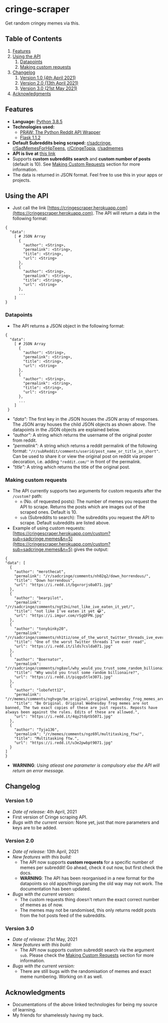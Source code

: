 # cringe-scraper
Get random cringey memes via this.

## Table of Contents
<!-- TABLE OF CONTENTS -->
  <ol>
    <li>
      <a href="#features">Features</a>
    </li>
    <li>
      <a href="#using-the-api">Using the API</a>
      <ol>
      <li>
        <a href="#datapoints">Datapoints</a>
      </li>
      <li>
        <a href="#making-custom-requests">Making custom requests</a>
      </li>
      </ol>
    </li>
    <li>
      <a href="#changelog">Changelog</a>
      <ol>
      <li>
        <a href="#version-10">Version 1.0 (4th April 2021)</a>
      </li>
      <li>
        <a href="#version-20">Version 2.0 (13th April 2021)</a>
      </li>
      <li>
        <a href="#version-30">Version 3.0 (21st May 2021)</a>
      </li>
      </ol>
    </li>
    <!-- TODO
    <li>
      <a href="#contributors">Contributors</a>
    </li>
  -->
    <li>
      <a href="#acknowledgments">Acknowledgments</a>
    </li>
  </ol>

## Features
- **Language:** [Python 3.8.5](https://docs.python.org/3.8/)
- **Technologies used:**
  - [PRAW: The Python Reddit API Wrapper](https://pypi.org/project/praw/)
  - [Flask 1.1.2](https://flask.palletsprojects.com/en/1.1.x/)
- **Default Subreddits being scraped:** [r/sadcringe](https://reddit.com/r/sadcringe), [r/SadMemesForHipTeens](https://reddit.com/r/SadMemesForHipTeens), [r/CringeTopia](https://reddit.com/r/CringeTopia), [r/sadmemes](https://reddit.com/r/sadmemes)
- **API is live at** [this link](https://cringescraper.herokuapp.com)
- Supports **custom subreddits search** and **custom number of posts** (default is 10). See <a href="#making-custom-requests">Making Custom Requests</a> section for more information.
- The data is returned in JSON format. Feel free to use this in your apps or projects.

## Using the API
- Just call the link [https://cringescraper.herokuapp.com](https://cringescraper.herokuapp.com). The API will return a data in the following format:
```
{
  "data":
    [ # JSON Array
      {
        "author": <String>,
        "permalink": <String>,
        "title": <String>,
        "url": <String>
      },
      {
        "author": <String>,
        "permalink": <String>,
        "title": <String>,
        "url": <String>
      },
      ...
    ]
}
```
### Datapoints
  - The API returns a JSON object in the following format:
  ```
  {
    "data":
      [ # JSON Array
        {
          "author": <String>,
          "permalink": <String>,
          "title": <String>,
          "url": <String>
        },
        {
          "author": <String>,
          "permalink": <String>,
          "title": <String>,
          "url": <String>
        },
        ...
      ]
   }
  ```
  - *"data":* The first key in the JSON houses the JSON array of responses. The JSON array houses the child JSON objects as shown above. The datapoints in the JSON objects are explained below.
  - *"author":* A string which returns the username of the original poster from reddit.
  - *"permalink":* A string which returns a reddit permalink of the following format: ```"/r/subReddit/comments/userid/post_name_or_title_in_short"```. Can be used to share it or view the original post on reddit via proper decoration, i.e. adding ```"reddit.com/"``` in front of the permalink.
  - *"title":* A string which returns the title of the original post.
### Making custom requests
  - The API currently supports two arguments for custom requests after the ```/custom?``` path:
    - ```n``` (No. of requested posts): The number of memes you request the API to scrape. Returns the posts which are images out of the scraped ones. Default is 10.
    - ```sub``` (Subreddits to search): The subreddits you request the API to scrape. Default subreddits are listed above.
  - Example of using custom requests: [https://cringescraper.herokuapp.com/custom?sub=sadcringe,memes&n=5](https://cringescraper.herokuapp.com/custom?sub=sadcringe,memes&n=5) gives the output:
  ```
  {
  "data": [
    {
      "author": "merothecat",
      "permalink": "/r/sadcringe/comments/nh02q2/down_horrendous/",
      "title": "Down horrendous",
      "url": "https://i.redd.it/bgxrorjs0a071.jpg"
    },
    {
      "author": "bearpilot",
      "permalink": "/r/sadcringe/comments/ngt2ni/not_like_ive_eaten_it_yet/",
      "title": "not like I’ve eaten it yet 😂",
      "url": "https://i.imgur.com/rSgQFPN.jpg"
    },
    {
      "author": "tonybinky20",
      "permalink": "/r/sadcringe/comments/nh1tiz/one_of_the_worst_twitter_threads_ive_ever_read/",
      "title": "One of the worst Twitter threads I’ve ever read",
      "url": "https://i.redd.it/ilds7cslda071.jpg"
    },
    {
      "author": "Boernator",
      "permalink": "/r/sadcringe/comments/ng8avl/why_would_you_trust_some_random_billionaire/",
      "title": "Why would you trust some random billionaire?",
      "url": "https://i.redd.it/piqgu5tle3071.jpg"
    },
    {
      "author": "lobofett12",
      "permalink": "/r/memes/comments/nghvge/be_original_original_wednesday_frog_memes_are_not/",
      "title": "Be Original. Original Wednesday frog memes are not banned, The two exact copies of these are just reposts. Reposts have always been against the rules. Edits of these are allowed.",
      "url": "https://i.redd.it/4qy2tdptb5071.jpg"
    },
    {
      "author": "Tyja136",
      "permalink": "/r/memes/comments/ngz69l/multitasking_ftw/",
      "title": "Multitasking ftw.",
      "url": "https://i.redd.it/u3e2pwbpt9071.jpg"
    }
  ]
}
  ```
  - **WARNING**: *Using atleast one parameter is compulsory else the API will return an error message.*
## Changelog
### Version 1.0
  - *Date of release:* 4th April, 2021
  - First version of Cringe scraping API.
  - *Bugs with the current version:* None yet, just that more parameters and keys are to be added.

### Version 2.0
  - *Date of release:* 13th April, 2021
  - *New features with this build:*
    - The API now supports **custom requests** for a specific number of memes per subreddit! Go ahead, check it out now, but first check the docs.
    - **WARNING**: The API has been reorganised in a new format for the datapoints so old apps/things parsing the old way may not work. The documentation has been updated.
  - *Bugs with the current version:*
    - The custom requests thing doesn't return the exact correct number of memes as of now.
    - The memes may not be randomised, this only returns reddit posts from the hot posts feed of the subreddits.
### Version 3.0
  - *Date of release:* 21st May, 2021
  - *New features with this build:*
    - The API now supports custom subreddit search via the argument ```sub```. Please check the <a href="#making-custom-requests">Making Custom Requests</a> section for more information.
  - *Bugs with the current version:*
    - There are still bugs with the randomisation of memes and exact meme numbering. Working on it as well.
<!-- TODO
## Build your own API using this source code
-->

## Acknowledgments
- Documentations of the above linked technologies for being my source of learning.
- My friends for shamelessly having my back.
